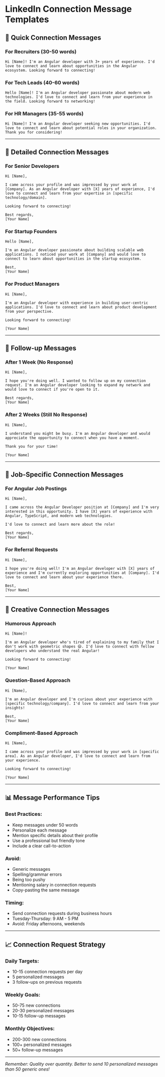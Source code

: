 # LinkedIn Connection Message Templates

## 🎯 Quick Connection Messages

### For Recruiters (30-50 words)
```
Hi [Name]! I'm an Angular developer with 3+ years of experience. I'd love to connect and learn about opportunities in the Angular ecosystem. Looking forward to connecting!
```

### For Tech Leads (40-60 words)
```
Hello [Name]! I'm an Angular developer passionate about modern web technologies. I'd love to connect and learn from your experience in the field. Looking forward to networking!
```

### For HR Managers (35-55 words)
```
Hi [Name]! I'm an Angular developer seeking new opportunities. I'd love to connect and learn about potential roles in your organization. Thank you for considering!
```

---

## 📝 Detailed Connection Messages

### For Senior Developers
```
Hi [Name],

I came across your profile and was impressed by your work at [Company]. As an Angular developer with [X] years of experience, I'd love to connect and learn from your expertise in [specific technology/domain].

Looking forward to connecting!

Best regards,
[Your Name]
```

### For Startup Founders
```
Hello [Name],

I'm an Angular developer passionate about building scalable web applications. I noticed your work at [Company] and would love to connect to learn about opportunities in the startup ecosystem.

Best,
[Your Name]
```

### For Product Managers
```
Hi [Name],

I'm an Angular developer with experience in building user-centric applications. I'd love to connect and learn about product development from your perspective.

Looking forward to connecting!

[Your Name]
```

---

## 🔄 Follow-up Messages

### After 1 Week (No Response)
```
Hi [Name],

I hope you're doing well. I wanted to follow up on my connection request. I'm an Angular developer looking to expand my network and would love to connect if you're open to it.

Best regards,
[Your Name]
```

### After 2 Weeks (Still No Response)
```
Hi [Name],

I understand you might be busy. I'm an Angular developer and would appreciate the opportunity to connect when you have a moment.

Thank you for your time!

[Your Name]
```

---

## 💼 Job-Specific Connection Messages

### For Angular Job Postings
```
Hi [Name],

I came across the Angular Developer position at [Company] and I'm very interested in this opportunity. I have [X] years of experience with Angular, TypeScript, and modern web technologies.

I'd love to connect and learn more about the role!

Best regards,
[Your Name]
```

### For Referral Requests
```
Hi [Name],

I hope you're doing well! I'm an Angular developer with [X] years of experience and I'm currently exploring opportunities at [Company]. I'd love to connect and learn about your experience there.

Best,
[Your Name]
```

---

## 🎨 Creative Connection Messages

### Humorous Approach
```
Hi [Name]! 

I'm an Angular developer who's tired of explaining to my family that I don't work with geometric shapes 😄. I'd love to connect with fellow developers who understand the real Angular!

Looking forward to connecting!

[Your Name]
```

### Question-Based Approach
```
Hi [Name],

I'm an Angular developer and I'm curious about your experience with [specific technology/company]. I'd love to connect and learn from your insights!

Best,
[Your Name]
```

### Compliment-Based Approach
```
Hi [Name],

I came across your profile and was impressed by your work in [specific area]. As an Angular developer, I'd love to connect and learn from your experience.

Looking forward to connecting!

[Your Name]
```

---

## 📊 Message Performance Tips

### Best Practices:
- Keep messages under 50 words
- Personalize each message
- Mention specific details about their profile
- Use a professional but friendly tone
- Include a clear call-to-action

### Avoid:
- Generic messages
- Spelling/grammar errors
- Being too pushy
- Mentioning salary in connection requests
- Copy-pasting the same message

### Timing:
- Send connection requests during business hours
- Tuesday-Thursday: 9 AM - 5 PM
- Avoid: Friday afternoons, weekends

---

## 📈 Connection Request Strategy

### Daily Targets:
- 10-15 connection requests per day
- 5 personalized messages
- 3 follow-ups on previous requests

### Weekly Goals:
- 50-75 new connections
- 20-30 personalized messages
- 10-15 follow-up messages

### Monthly Objectives:
- 200-300 new connections
- 100+ personalized messages
- 50+ follow-up messages

---

*Remember: Quality over quantity. Better to send 10 personalized messages than 50 generic ones!*
